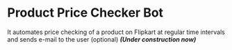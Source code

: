 # Product Price Checker Bot 
It automates price checking of a product on Flipkart at regular time intervals and sends e-mail to the user (optional) 
***(Under construction now)***
